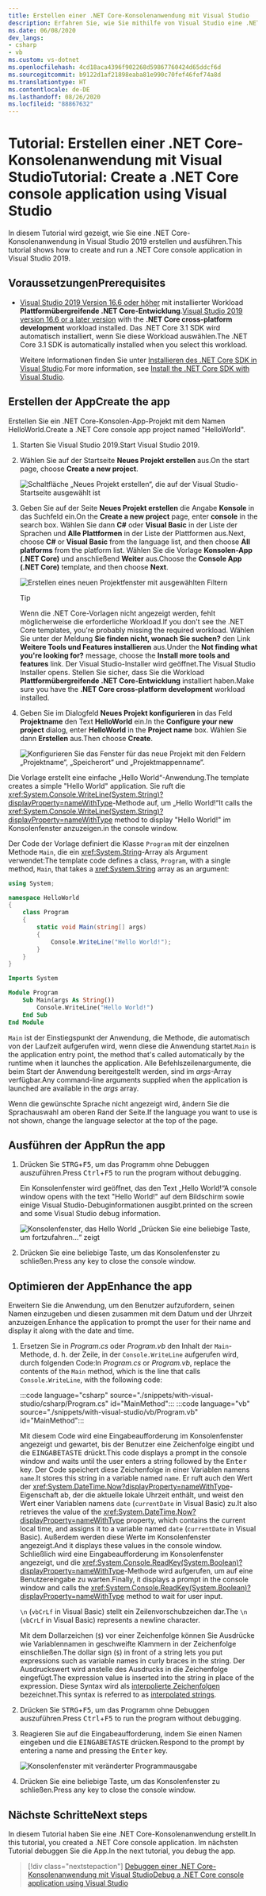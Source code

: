 ```yaml
---
title: Erstellen einer .NET Core-Konsolenanwendung mit Visual Studio
description: Erfahren Sie, wie Sie mithilfe von Visual Studio eine .NET-Konsolenanwendung mit C# oder Visual Basic erstellen.
ms.date: 06/08/2020
dev_langs:
- csharp
- vb
ms.custom: vs-dotnet
ms.openlocfilehash: 4cd18aca4396f902268d59867760424d65ddcf6d
ms.sourcegitcommit: b9122d1af21898eaba81e990c70fef46fef74a8d
ms.translationtype: HT
ms.contentlocale: de-DE
ms.lasthandoff: 08/26/2020
ms.locfileid: "88867632"
---
```

# <a name="tutorial-create-a-net-core-console-application-using-visual-studio"></a><span data-ttu-id="c3eb7-103">Tutorial: Erstellen einer .NET Core-Konsolenanwendung mit Visual Studio</span><span class="sxs-lookup"><span data-stu-id="c3eb7-103">Tutorial: Create a .NET Core console application using Visual Studio</span></span>

<span data-ttu-id="c3eb7-104">In diesem Tutorial wird gezeigt, wie Sie eine .NET Core-Konsolenanwendung in Visual Studio 2019 erstellen und ausführen.</span><span class="sxs-lookup"><span data-stu-id="c3eb7-104">This tutorial shows how to create and run a .NET Core console application in Visual Studio 2019.</span></span>

## <a name="prerequisites"></a><span data-ttu-id="c3eb7-105">Voraussetzungen</span><span class="sxs-lookup"><span data-stu-id="c3eb7-105">Prerequisites</span></span>

- <span data-ttu-id="c3eb7-106">[Visual Studio 2019 Version 16.6 oder höher](https://visualstudio.microsoft.com/downloads/?utm_medium=microsoft&utm_source=docs.microsoft.com&utm_campaign=inline+link&utm_content=download+vs2019) mit installierter Workload **Plattformübergreifende .NET Core-Entwicklung**.</span><span class="sxs-lookup"><span data-stu-id="c3eb7-106">[Visual Studio 2019 version 16.6 or a later version](https://visualstudio.microsoft.com/downloads/?utm_medium=microsoft&utm_source=docs.microsoft.com&utm_campaign=inline+link&utm_content=download+vs2019) with the **.NET Core cross-platform development** workload installed.</span></span> <span data-ttu-id="c3eb7-107">Das .NET Core 3.1 SDK wird automatisch installiert, wenn Sie diese Workload auswählen.</span><span class="sxs-lookup"><span data-stu-id="c3eb7-107">The .NET Core 3.1 SDK is automatically installed when you select this workload.</span></span>

  <span data-ttu-id="c3eb7-108">Weitere Informationen finden Sie unter [Installieren des .NET Core SDK in Visual Studio](../install/sdk.md?pivots=os-windows#install-with-visual-studio).</span><span class="sxs-lookup"><span data-stu-id="c3eb7-108">For more information, see [Install the .NET Core SDK with Visual Studio](../install/sdk.md?pivots=os-windows#install-with-visual-studio).</span></span>

## <a name="create-the-app"></a><span data-ttu-id="c3eb7-109">Erstellen der App</span><span class="sxs-lookup"><span data-stu-id="c3eb7-109">Create the app</span></span>

<span data-ttu-id="c3eb7-110">Erstellen Sie ein .NET Core-Konsolen-App-Projekt mit dem Namen HelloWorld.</span><span class="sxs-lookup"><span data-stu-id="c3eb7-110">Create a .NET Core console app project named "HelloWorld".</span></span>

1. <span data-ttu-id="c3eb7-111">Starten Sie Visual Studio 2019.</span><span class="sxs-lookup"><span data-stu-id="c3eb7-111">Start Visual Studio 2019.</span></span>

1. <span data-ttu-id="c3eb7-112">Wählen Sie auf der Startseite **Neues Projekt erstellen** aus.</span><span class="sxs-lookup"><span data-stu-id="c3eb7-112">On the start page, choose **Create a new project**.</span></span>

   ![Schaltfläche „Neues Projekt erstellen“, die auf der Visual Studio-Startseite ausgewählt ist](./media/with-visual-studio/start-window.png)

1. <span data-ttu-id="c3eb7-114">Geben Sie auf der Seite **Neues Projekt erstellen** die Angabe **Konsole** in das Suchfeld ein.</span><span class="sxs-lookup"><span data-stu-id="c3eb7-114">On the **Create a new project** page, enter **console** in the search box.</span></span> <span data-ttu-id="c3eb7-115">Wählen Sie dann **C#** oder **Visual Basic** in der Liste der Sprachen und **Alle Plattformen** in der Liste der Plattformen aus.</span><span class="sxs-lookup"><span data-stu-id="c3eb7-115">Next, choose **C#** or **Visual Basic** from the language list, and then choose **All platforms** from the platform list.</span></span> <span data-ttu-id="c3eb7-116">Wählen Sie die Vorlage **Konsolen-App (.NET Core)** und anschließend **Weiter** aus.</span><span class="sxs-lookup"><span data-stu-id="c3eb7-116">Choose the **Console App (.NET Core)** template, and then choose **Next**.</span></span>

   ![Erstellen eines neuen Projektfenster mit ausgewählten Filtern](./media/with-visual-studio/create-new-project.png)

   > [!TIP]
   > <span data-ttu-id="c3eb7-118">Wenn die .NET Core-Vorlagen nicht angezeigt werden, fehlt möglicherweise die erforderliche Workload.</span><span class="sxs-lookup"><span data-stu-id="c3eb7-118">If you don't see the .NET Core templates, you're probably missing the required workload.</span></span> <span data-ttu-id="c3eb7-119">Wählen Sie unter der Meldung **Sie finden nicht, wonach Sie suchen?** den Link **Weitere Tools und Features installieren** aus.</span><span class="sxs-lookup"><span data-stu-id="c3eb7-119">Under the **Not finding what you're looking for?** message, choose the **Install more tools and features** link.</span></span> <span data-ttu-id="c3eb7-120">Der Visual Studio-Installer wird geöffnet.</span><span class="sxs-lookup"><span data-stu-id="c3eb7-120">The Visual Studio Installer opens.</span></span> <span data-ttu-id="c3eb7-121">Stellen Sie sicher, dass Sie die Workload **Plattformübergreifende .NET Core-Entwicklung** installiert haben.</span><span class="sxs-lookup"><span data-stu-id="c3eb7-121">Make sure you have the **.NET Core cross-platform development** workload installed.</span></span>

1. <span data-ttu-id="c3eb7-122">Geben Sie im Dialogfeld **Neues Projekt konfigurieren** in das Feld **Projektname** den Text **HelloWorld** ein.</span><span class="sxs-lookup"><span data-stu-id="c3eb7-122">In the **Configure your new project** dialog,  enter **HelloWorld** in the **Project name** box.</span></span> <span data-ttu-id="c3eb7-123">Wählen Sie dann **Erstellen** aus.</span><span class="sxs-lookup"><span data-stu-id="c3eb7-123">Then choose **Create**.</span></span>

   ![Konfigurieren Sie das Fenster für das neue Projekt mit den Feldern „Projektname“, „Speicherort“ und „Projektmappenname“.](./media/with-visual-studio/configure-new-project.png)

<span data-ttu-id="c3eb7-125">Die Vorlage erstellt eine einfache „Hello World“-Anwendung.</span><span class="sxs-lookup"><span data-stu-id="c3eb7-125">The template creates a simple "Hello World" application.</span></span> <span data-ttu-id="c3eb7-126">Sie ruft die <xref:System.Console.WriteLine(System.String)?displayProperty=nameWithType>-Methode auf, um „Hello World!“</span><span class="sxs-lookup"><span data-stu-id="c3eb7-126">It calls the <xref:System.Console.WriteLine(System.String)?displayProperty=nameWithType> method to display "Hello World!"</span></span> <span data-ttu-id="c3eb7-127">im Konsolenfenster anzuzeigen.</span><span class="sxs-lookup"><span data-stu-id="c3eb7-127">in the console window.</span></span>

<span data-ttu-id="c3eb7-128">Der Code der Vorlage definiert die Klasse `Program` mit der einzelnen Methode `Main`, die ein <xref:System.String>-Array als Argument verwendet:</span><span class="sxs-lookup"><span data-stu-id="c3eb7-128">The template code defines a class, `Program`, with a single method, `Main`, that takes a <xref:System.String> array as an argument:</span></span>

```csharp
using System;

namespace HelloWorld
{
    class Program
    {
        static void Main(string[] args)
        {
            Console.WriteLine("Hello World!");
        }
    }
}
```

```vb
Imports System

Module Program
    Sub Main(args As String())
        Console.WriteLine("Hello World!")
    End Sub
End Module
```

<span data-ttu-id="c3eb7-129">`Main` ist der Einstiegspunkt der Anwendung, die Methode, die automatisch von der Laufzeit aufgerufen wird, wenn diese die Anwendung startet.</span><span class="sxs-lookup"><span data-stu-id="c3eb7-129">`Main` is the application entry point, the method that's called automatically by the runtime when it launches the application.</span></span> <span data-ttu-id="c3eb7-130">Alle Befehlszeilenargumente, die beim Start der Anwendung bereitgestellt werden, sind im *args*-Array verfügbar.</span><span class="sxs-lookup"><span data-stu-id="c3eb7-130">Any command-line arguments supplied when the application is launched are available in the *args* array.</span></span>

<span data-ttu-id="c3eb7-131">Wenn die gewünschte Sprache nicht angezeigt wird, ändern Sie die Sprachauswahl am oberen Rand der Seite.</span><span class="sxs-lookup"><span data-stu-id="c3eb7-131">If the language you want to use is not shown, change the language selector at the top of the page.</span></span>

## <a name="run-the-app"></a><span data-ttu-id="c3eb7-132">Ausführen der App</span><span class="sxs-lookup"><span data-stu-id="c3eb7-132">Run the app</span></span>

1. <span data-ttu-id="c3eb7-133">Drücken Sie <kbd>STRG</kbd>+<kbd>F5</kbd>, um das Programm ohne Debuggen auszuführen.</span><span class="sxs-lookup"><span data-stu-id="c3eb7-133">Press <kbd>Ctrl</kbd>+<kbd>F5</kbd> to run the program without debugging.</span></span>

   <span data-ttu-id="c3eb7-134">Ein Konsolenfenster wird geöffnet, das den Text „Hello World!“</span><span class="sxs-lookup"><span data-stu-id="c3eb7-134">A console window opens with the text "Hello World!"</span></span> <span data-ttu-id="c3eb7-135">auf dem Bildschirm sowie einige Visual Studio-Debuginformationen ausgibt.</span><span class="sxs-lookup"><span data-stu-id="c3eb7-135">printed on the screen and some Visual Studio debug information.</span></span>

   ![Konsolenfenster, das Hello World „Drücken Sie eine beliebige Taste, um fortzufahren...“ zeigt](./media/with-visual-studio/hello-world-console.png)

1. <span data-ttu-id="c3eb7-137">Drücken Sie eine beliebige Taste, um das Konsolenfenster zu schließen.</span><span class="sxs-lookup"><span data-stu-id="c3eb7-137">Press any key to close the console window.</span></span>

## <a name="enhance-the-app"></a><span data-ttu-id="c3eb7-138">Optimieren der App</span><span class="sxs-lookup"><span data-stu-id="c3eb7-138">Enhance the app</span></span>

<span data-ttu-id="c3eb7-139">Erweitern Sie die Anwendung, um den Benutzer aufzufordern, seinen Namen einzugeben und diesen zusammen mit dem Datum und der Uhrzeit anzuzeigen.</span><span class="sxs-lookup"><span data-stu-id="c3eb7-139">Enhance the application to prompt the user for their name and display it along with the date and time.</span></span>

1. <span data-ttu-id="c3eb7-140">Ersetzen Sie in *Program.cs* oder *Program.vb* den Inhalt der `Main`-Methode, d. h. der Zeile, in der `Console.WriteLine` aufgerufen wird, durch folgenden Code:</span><span class="sxs-lookup"><span data-stu-id="c3eb7-140">In *Program.cs* or *Program.vb*, replace the contents of the `Main` method, which is the line that calls `Console.WriteLine`, with the following code:</span></span>

   :::code language="csharp" source="./snippets/with-visual-studio/csharp/Program.cs" id="MainMethod":::
   :::code language="vb" source="./snippets/with-visual-studio/vb/Program.vb" id="MainMethod":::

   <span data-ttu-id="c3eb7-141">Mit diesem Code wird eine Eingabeaufforderung im Konsolenfenster angezeigt und gewartet, bis der Benutzer eine Zeichenfolge eingibt und die <kbd>EINGABETASTE</kbd> drückt.</span><span class="sxs-lookup"><span data-stu-id="c3eb7-141">This code displays a prompt in the console window and waits until the user enters a string followed by the <kbd>Enter</kbd> key.</span></span> <span data-ttu-id="c3eb7-142">Der Code speichert diese Zeichenfolge in einer Variablen namens `name`.</span><span class="sxs-lookup"><span data-stu-id="c3eb7-142">It stores this string in a variable named `name`.</span></span> <span data-ttu-id="c3eb7-143">Er ruft auch den Wert der <xref:System.DateTime.Now?displayProperty=nameWithType>-Eigenschaft ab, der die aktuelle lokale Uhrzeit enthält, und weist den Wert einer Variablen namens `date` (`currentDate` in Visual Basic) zu.</span><span class="sxs-lookup"><span data-stu-id="c3eb7-143">It also retrieves the value of the <xref:System.DateTime.Now?displayProperty=nameWithType> property, which contains the current local time, and assigns it to a variable named `date` (`currentDate` in Visual Basic).</span></span> <span data-ttu-id="c3eb7-144">Außerdem werden diese Werte im Konsolenfenster angezeigt.</span><span class="sxs-lookup"><span data-stu-id="c3eb7-144">And it displays these values in the console window.</span></span> <span data-ttu-id="c3eb7-145">Schließlich wird eine Eingabeaufforderung im Konsolenfenster angezeigt, und die <xref:System.Console.ReadKey(System.Boolean)?displayProperty=nameWithType>-Methode wird aufgerufen, um auf eine Benutzereingabe zu warten.</span><span class="sxs-lookup"><span data-stu-id="c3eb7-145">Finally, it displays a prompt in the console window and calls the <xref:System.Console.ReadKey(System.Boolean)?displayProperty=nameWithType> method to wait for user input.</span></span>

   <span data-ttu-id="c3eb7-146">`\n` (`vbCrLf` in Visual Basic) stellt ein Zeilenvorschubzeichen dar.</span><span class="sxs-lookup"><span data-stu-id="c3eb7-146">The `\n` (`vbCrLf` in Visual Basic) represents a newline character.</span></span>

   <span data-ttu-id="c3eb7-147">Mit dem Dollarzeichen (`$`) vor einer Zeichenfolge können Sie Ausdrücke wie Variablennamen in geschweifte Klammern in der Zeichenfolge einschließen.</span><span class="sxs-lookup"><span data-stu-id="c3eb7-147">The dollar sign (`$`) in front of a string lets you put expressions such as variable names in curly braces in the string.</span></span> <span data-ttu-id="c3eb7-148">Der Ausdruckswert wird anstelle des Ausdrucks in die Zeichenfolge eingefügt.</span><span class="sxs-lookup"><span data-stu-id="c3eb7-148">The expression value is inserted into the string in place of the expression.</span></span> <span data-ttu-id="c3eb7-149">Diese Syntax wird als [interpolierte Zeichenfolgen](../../csharp/language-reference/tokens/interpolated.md) bezeichnet.</span><span class="sxs-lookup"><span data-stu-id="c3eb7-149">This syntax is referred to as [interpolated strings](../../csharp/language-reference/tokens/interpolated.md).</span></span>

1. <span data-ttu-id="c3eb7-150">Drücken Sie <kbd>STRG</kbd>+<kbd>F5</kbd>, um das Programm ohne Debuggen auszuführen.</span><span class="sxs-lookup"><span data-stu-id="c3eb7-150">Press <kbd>Ctrl</kbd>+<kbd>F5</kbd> to run the program without debugging.</span></span>

1. <span data-ttu-id="c3eb7-151">Reagieren Sie auf die Eingabeaufforderung, indem Sie einen Namen eingeben und die <kbd>EINGABETASTE</kbd> drücken.</span><span class="sxs-lookup"><span data-stu-id="c3eb7-151">Respond to the prompt by entering a name and pressing the <kbd>Enter</kbd> key.</span></span>

   ![Konsolenfenster mit veränderter Programmausgabe](./media/with-visual-studio/hello-world-update.png)

1. <span data-ttu-id="c3eb7-153">Drücken Sie eine beliebige Taste, um das Konsolenfenster zu schließen.</span><span class="sxs-lookup"><span data-stu-id="c3eb7-153">Press any key to close the console window.</span></span>

## <a name="next-steps"></a><span data-ttu-id="c3eb7-154">Nächste Schritte</span><span class="sxs-lookup"><span data-stu-id="c3eb7-154">Next steps</span></span>

<span data-ttu-id="c3eb7-155">In diesem Tutorial haben Sie eine .NET Core-Konsolenanwendung erstellt.</span><span class="sxs-lookup"><span data-stu-id="c3eb7-155">In this tutorial, you created a .NET Core console application.</span></span> <span data-ttu-id="c3eb7-156">Im nächsten Tutorial debuggen Sie die App.</span><span class="sxs-lookup"><span data-stu-id="c3eb7-156">In the next tutorial, you debug the app.</span></span>

> [!div class="nextstepaction"]
> [<span data-ttu-id="c3eb7-157">Debuggen einer .NET Core-Konsolenanwendung mit Visual Studio</span><span class="sxs-lookup"><span data-stu-id="c3eb7-157">Debug a .NET Core console application using Visual Studio</span></span>](debugging-with-visual-studio.md)
